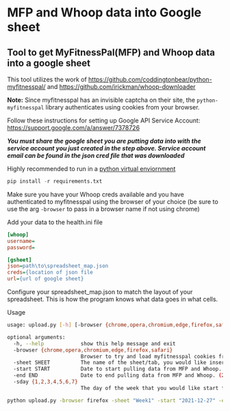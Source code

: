 # MFP and Whoop data into Google sheet
## Tool to get MyFitnessPal(MFP) and Whoop data into a google sheet

This tool utilizes the work of https://github.com/coddingtonbear/python-myfitnesspal/ and https://github.com/irickman/whoop-downloader

**Note:** Since myfitnesspal has an invisible captcha on their site, the `python-myfitnesspal` library authenticates using cookies from your browser.

Follow these instructions for setting up Google API Service Account: https://support.google.com/a/answer/7378726

***You must share the google sheet you are putting data into with the service account you just created in the step above. Service account email can be found in the json cred file that was downloaded***

Highly recommended to run in a [python virtual enviornment](https://docs.python.org/3/library/venv.html)

```python
pip install -r requirements.txt
```

Make sure you have your Whoop creds available and you have authenticated to myfitnesspal using the browser of your choice (be sure to use the arg `-browser` to pass in a browser name if not using chrome)

Add your data to the health.ini file
```INI
[whoop]
username=
password=

[gsheet]
json=path\to\spreadsheet_map.json
creds={location of json file
url={url of google sheet}
```

Configure your spreadsheet_map.json to match the layout of your spreadsheet. This is how the program knows what data goes in what cells.

Usage

```bash
usage: upload.py [-h] [-browser {chrome,opera,chromium,edge,firefox,safari}] -sheet SHEET -start START -end END [-sday {1,2,3,4,5,6,7}]

optional arguments:
  -h, --help            show this help message and exit
  -browser {chrome,opera,chromium,edge,firefox,safari}
                        Browser to try and load myfitnesspal cookies from
  -sheet SHEET          The name of the sheet/tab, you would like insert data into. (week1)
  -start START          Date to start pulling data from MFP and Whoop. (2021-12-29)
  -end END              Date to end pulling data from MFP and Whoop. (2021-12-30)
  -sday {1,2,3,4,5,6,7}
                        The day of the week that you would like start filling data out on. 1 is the default but you can choose 1-7.
```

```bash
python upload.py -browser firefox -sheet "Week1" -start "2021-12-27" -end "2021-12-29"
```


